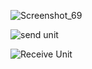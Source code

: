 

![Screenshot_69](https://user-images.githubusercontent.com/31142397/209884412-7d6604b8-9a21-4484-86f6-ef74c6b22630.jpg)

![send unit](https://user-images.githubusercontent.com/31142397/209884416-de420610-8c6e-4053-8bb8-8f8e7bb34790.jpg)

![Receive Unit](https://user-images.githubusercontent.com/31142397/209884428-f35f16ab-0535-470f-905e-ac8d162edfb2.jpg)

